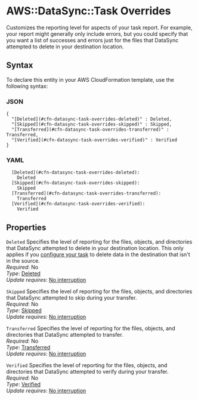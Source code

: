 # AWS::DataSync::Task Overrides<a name="aws-properties-datasync-task-overrides"></a>

Customizes the reporting level for aspects of your task report\. For example, your report might generally only include errors, but you could specify that you want a list of successes and errors just for the files that DataSync attempted to delete in your destination location\.

## Syntax<a name="aws-properties-datasync-task-overrides-syntax"></a>

To declare this entity in your AWS CloudFormation template, use the following syntax:

### JSON<a name="aws-properties-datasync-task-overrides-syntax.json"></a>

```
{
  "[Deleted](#cfn-datasync-task-overrides-deleted)" : Deleted,
  "[Skipped](#cfn-datasync-task-overrides-skipped)" : Skipped,
  "[Transferred](#cfn-datasync-task-overrides-transferred)" : Transferred,
  "[Verified](#cfn-datasync-task-overrides-verified)" : Verified
}
```

### YAML<a name="aws-properties-datasync-task-overrides-syntax.yaml"></a>

```
  [Deleted](#cfn-datasync-task-overrides-deleted): 
    Deleted
  [Skipped](#cfn-datasync-task-overrides-skipped): 
    Skipped
  [Transferred](#cfn-datasync-task-overrides-transferred): 
    Transferred
  [Verified](#cfn-datasync-task-overrides-verified): 
    Verified
```

## Properties<a name="aws-properties-datasync-task-overrides-properties"></a>

`Deleted`  <a name="cfn-datasync-task-overrides-deleted"></a>
Specifies the level of reporting for the files, objects, and directories that DataSync attempted to delete in your destination location\. This only applies if you [configure your task](https://docs.aws.amazon.com/datasync/latest/userguide/configure-metadata.html) to delete data in the destination that isn't in the source\.  
*Required*: No  
*Type*: [Deleted](aws-properties-datasync-task-deleted.md)  
*Update requires*: [No interruption](https://docs.aws.amazon.com/AWSCloudFormation/latest/UserGuide/using-cfn-updating-stacks-update-behaviors.html#update-no-interrupt)

`Skipped`  <a name="cfn-datasync-task-overrides-skipped"></a>
Specifies the level of reporting for the files, objects, and directories that DataSync attempted to skip during your transfer\.  
*Required*: No  
*Type*: [Skipped](aws-properties-datasync-task-skipped.md)  
*Update requires*: [No interruption](https://docs.aws.amazon.com/AWSCloudFormation/latest/UserGuide/using-cfn-updating-stacks-update-behaviors.html#update-no-interrupt)

`Transferred`  <a name="cfn-datasync-task-overrides-transferred"></a>
Specifies the level of reporting for the files, objects, and directories that DataSync attempted to transfer\.  
*Required*: No  
*Type*: [Transferred](aws-properties-datasync-task-transferred.md)  
*Update requires*: [No interruption](https://docs.aws.amazon.com/AWSCloudFormation/latest/UserGuide/using-cfn-updating-stacks-update-behaviors.html#update-no-interrupt)

`Verified`  <a name="cfn-datasync-task-overrides-verified"></a>
Specifies the level of reporting for the files, objects, and directories that DataSync attempted to verify during your transfer\.  
*Required*: No  
*Type*: [Verified](aws-properties-datasync-task-verified.md)  
*Update requires*: [No interruption](https://docs.aws.amazon.com/AWSCloudFormation/latest/UserGuide/using-cfn-updating-stacks-update-behaviors.html#update-no-interrupt)